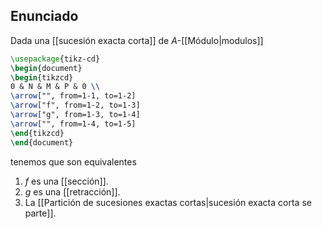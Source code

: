 
## Enunciado

Dada una [[sucesión exacta corta]] de $A$-[[Módulo|modulos]]
```tikz
\usepackage{tikz-cd}
\begin{document}
\begin{tikzcd}
0 & N & M & P & 0 \\
\arrow["", from=1-1, to=1-2]
\arrow["f", from=1-2, to=1-3]
\arrow["g", from=1-3, to=1-4]
\arrow["", from=1-4, to=1-5]
\end{tikzcd}
\end{document}
```
tenemos que son equivalentes

1. $f$ es una [[sección]].
2. $g$ es una [[retracción]].
3. La [[Partición de sucesiones exactas cortas|sucesión exacta corta se parte]].